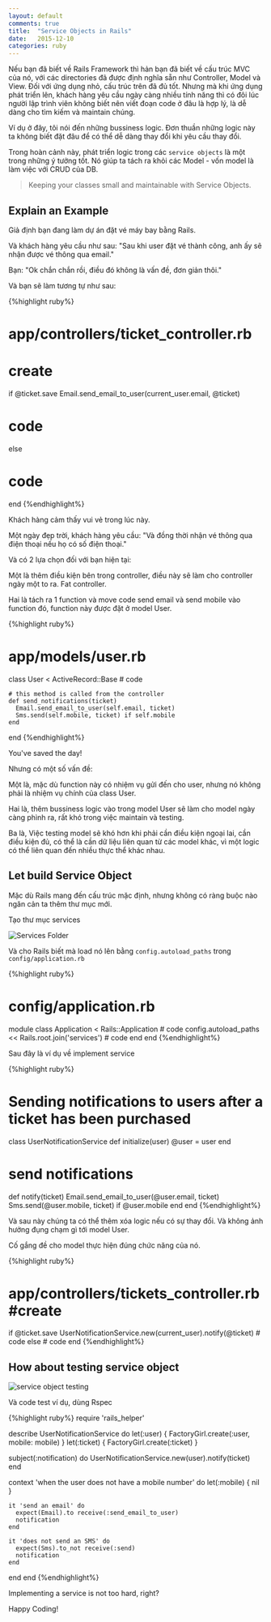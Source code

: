 ```yaml
---
layout: default
comments: true
title:  "Service Objects in Rails"
date:   2015-12-10
categories: ruby
---
```


Nếu bạn đã biết về Rails Framework thì hản bạn đã biết về cấu trúc MVC của nó, với các directories đã được định nghĩa sẵn như Controller, Model và View. Đối với ứng dụng nhỏ, cấu trúc trên đã đủ tốt. Nhưng mà khi ứng dụng phát triển lên, khách hàng yêu cầu ngày càng nhiều tính năng thì có đôi lúc người lập trình viên không biết nên viết đoạn code ở đâu là hợp lý, là dễ dàng cho tìm kiếm và maintain chúng.

Ví dụ ở đây, tôi nói đến những bussiness logic. Đơn thuần những logic này ta không biết đặt đâu để có thể dễ dàng thay đổi khi yêu cầu thay đổi.

Trong hoàn cảnh này, phát triển logic trong các `service objects` là một trong những ý tưởng tốt. Nó giúp ta tách ra khỏi các Model - vốn model là làm việc với CRUD của DB.

> Keeping your classes small and maintainable with Service Objects.

## Explain an Example

Giả định bạn đang làm dự án đặt vé máy bay bằng Rails.

Và khách hàng yêu cầu như sau: "Sau khi user đặt vé thành công, anh ấy sẽ nhận được vé thông qua email."

Bạn: "Ok chắn chắn rồi, điều đó không là vấn đề, đơn giản thôi."

Và bạn sẽ làm tương tự như sau:

{%highlight ruby%}
# app/controllers/ticket_controller.rb
# create
if @ticket.save
  Email.send_email_to_user(current_user.email, @ticket)
  # code
else
  # code
end
{%endhighlight%}

Khách hàng cảm thấy vui vẻ trong lúc này.

Một ngày đẹp trời, khách hàng yêu cầu: "Và đồng thời nhận vé thông qua điện thoại nếu họ có số điện thoại."

Và có 2 lựa chọn đối với bạn hiện tại:

Một là thêm điều kiện bên trong controller, điều này sẽ làm cho controller ngày một to ra. Fat controller.

Hai là tách ra 1 function và move code send email và send mobile vào function đó, function này được đặt ở model User.

{%highlight ruby%}
# app/models/user.rb
  class User < ActiveRecord::Base
    # code

    # this method is called from the controller
    def send_notifications(ticket)
      Email.send_email_to_user(self.email, ticket)
      Sms.send(self.mobile, ticket) if self.mobile
    end
  end
{%endhighlight%}

You've saved the day!

Nhưng có một số vấn đề:

Một là, mặc dù function này có nhiệm vụ gửi đến cho user, nhưng nó không phải là nhiệm vụ chính của class User.

Hai là, thêm bussiness logic vào trong model User sẽ làm cho model ngày càng phình ra, rất khó trong việc maintain và testing.

Ba là, Việc testing model sẽ khó hơn khi phải cần điều kiện ngoại lai, cần điều kiện đủ, có thể là cần dữ liệu liên quan từ các model khác, vì một logic có thể liên quan đến nhiều thực thể khác nhau.

## Let build Service Object

Mặc dù Rails mang đến cấu trúc mặc định, nhưng không có ràng buộc nào ngăn cản ta thêm thư mục mới.

Tạo thư mục services

![Services Folder](http://i.imgur.com/gHQtrsr.png)

Và cho Rails biết mà load nó lên bằng `config.autoload_paths` trong `config/application.rb`

{%highlight ruby%}
# config/application.rb
module <Rails Application Name>
  class Application < Rails::Application
    # code
    config.autoload_paths << Rails.root.join('services')
    # code
  end
end
{%endhighlight%}

Sau đây là ví dụ về implement service

{%highlight ruby%}
# Sending notifications to users after a ticket has been purchased
class UserNotificationService
  def initialize(user)
    @user = user
  end

  # send notifications
  def notify(ticket)
    Email.send_email_to_user(@user.email, ticket)
    Sms.send(@user.mobile, ticket) if @user.mobile
  end
end
{%endhighlight%}

Và sau này chúng ta có thể thêm xóa logic nếu có sự thay đổi. Và không ảnh hưởng đụng chạm gì tới model User.

Cố gắng đề cho model thực hiện đúng chức năng của nó.

{%highlight ruby%}
 # app/controllers/tickets_controller.rb #create

   if @ticket.save
     UserNotificationService.new(current_user).notify(@ticket)
     # code
   else
     # code
   end
{%endhighlight%}

## How about testing service object

![service object testing](http://i.imgur.com/wBnfAIC.png)

Và code test ví dụ, dùng Rspec

{%highlight ruby%}
require 'rails_helper'

describe UserNotificationService do
  let(:user) { FactoryGirl.create(:user, mobile: mobile) }
  let(:ticket) { FactoryGirl.create(:ticket) }

  subject(:notification) do
    UserNotificationService.new(user).notify(ticket)
  end

  context 'when the user does not have a mobile number' do
    let(:mobile) { nil }

    it 'send an email' do
      expect(Email).to receive(:send_email_to_user)
      notification
    end

    it 'does not send an SMS' do
      expect(Sms).to_not receive(:send)
      notification
    end
  end
end
{%endhighlight%}

Implementing a service is not too hard, right?

Happy Coding!

